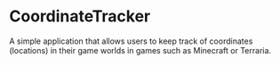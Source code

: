 # CoordinateTracker
A simple application that allows users to keep track of coordinates (locations) in their game worlds in games such as Minecraft or Terraria.
